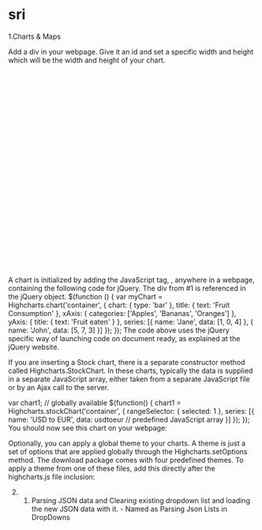 # sri

1.Charts & Maps

Add a div in your webpage. Give it an id and set a specific width and height which will be the width and height of your chart.
<div id="container" style="width:100%; height:400px;"></div>
 
A chart is initialized by adding the JavaScript tag, <script> </script>, anywhere in a webpage, containing the following code for jQuery. The div from #1 is referenced in the jQuery object.
$(function () { 
    var myChart = Highcharts.chart('container', {
        chart: {
            type: 'bar'
        },
        title: {
            text: 'Fruit Consumption'
        },
        xAxis: {
            categories: ['Apples', 'Bananas', 'Oranges']
        },
        yAxis: {
            title: {
                text: 'Fruit eaten'
            }
        },
        series: [{
            name: 'Jane',
            data: [1, 0, 4]
        }, {
            name: 'John',
            data: [5, 7, 3]
        }]
    });
});
The code above uses the jQuery specific way of launching code on document ready, as explained at the jQuery website.

If you are inserting a Stock chart, there is a separate constructor method called Highcharts.StockChart. In these charts, typically the data is supplied in a separate JavaScript array, either taken from a separate JavaScript file or by an Ajax call to the server.

var chart1; // globally available
$(function() {
       chart1 = Highcharts.stockChart('container', {
         rangeSelector: {
            selected: 1
         },
         series: [{
            name: 'USD to EUR',
            data: usdtoeur // predefined JavaScript array
         }]
      });
   });
You should now see this chart on your webpage:


Optionally, you can apply a global theme to your charts. A theme is just a set of options that are applied globally through the Highcharts.setOptions method. The download package comes with four predefined themes. To apply a theme from one of these files, add this directly after the highcharts.js file inclusion:
<script type="text/javascript" src="/js/themes/gray.js"></script>


2. 1. Parsing JSON data and Clearing existing dropdown list and loading the new JSON data with it. - Named as  Parsing Json Lists in DropDowns
